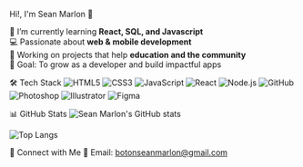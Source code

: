 Hi!, I'm Sean Marlon 👋

🌱 I’m currently learning **React, SQL, and  Javascript**  
💻 Passionate about **web & mobile development**  
📱 Working on projects that help **education and the community**  
🎯 Goal: To grow as a developer and build impactful apps  


🛠️ Tech Stack
![HTML5](https://img.shields.io/badge/-HTML5-E34F26?logo=html5&logoColor=fff&style=flat)
![CSS3](https://img.shields.io/badge/-CSS3-1572B6?logo=css3&logoColor=fff&style=flat)
![JavaScript](https://img.shields.io/badge/-JavaScript-F7DF1E?logo=javascript&logoColor=000&style=flat)
![React](https://img.shields.io/badge/-React-61DAFB?logo=react&logoColor=000&style=flat)
![Node.js](https://img.shields.io/badge/-Node.js-339933?logo=node.js&logoColor=fff&style=flat)
![GitHub](https://img.shields.io/badge/-GitHub-181717?logo=github&logoColor=fff&style=flat)
![Photoshop](https://img.shields.io/badge/-Photoshop-31A8FF?logo=adobe-photoshop&logoColor=fff)
![Illustrator](https://img.shields.io/badge/-Illustrator-FF9A00?logo=adobe-illustrator&logoColor=fff)
![Figma](https://img.shields.io/badge/-Figma-F24E1E?logo=figma&logoColor=fff)


📊 GitHub Stats
![Sean Marlon's GitHub stats](https://github-readme-stats.vercel.app/api?username=seanmarlon903&show_icons=true&theme=tokyonight)

![Top Langs](https://github-readme-stats.vercel.app/api/top-langs/?username=seanmarlon903&layout=compact&theme=tokyonight)


🔗 Connect with Me
📧 Email: botonseanmarlon@gmail.com
